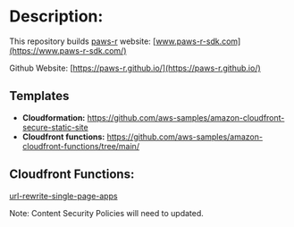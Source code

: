 # Description:

This repository builds [paws-r](https://github.com/paws-r/paws) website: [www.paws-r-sdk.com](https://www.paws-r-sdk.com/)

Github Website: [https://paws-r.github.io/](https://paws-r.github.io/)

## Templates

- **Cloudformation:** https://github.com/aws-samples/amazon-cloudfront-secure-static-site
- **Cloudfront functions:** https://github.com/aws-samples/amazon-cloudfront-functions/tree/main/

## Cloudfront Functions:

[url-rewrite-single-page-apps](cloudfront/url-rewrite-single-page-apps.js)

Note: Content Security Policies will need to updated.
